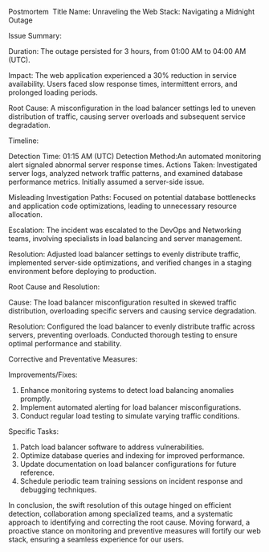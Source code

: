 Postmortem  Title Name: Unraveling the Web Stack: Navigating a Midnight Outage

 


Issue Summary:

Duration:
The outage persisted for 3 hours, from 01:00 AM to 04:00 AM (UTC).

Impact:
The web application experienced a 30% reduction in service availability. Users faced slow response times, intermittent errors, and prolonged loading periods.

Root Cause:
A misconfiguration in the load balancer settings led to uneven distribution of traffic, causing server overloads and subsequent service degradation.

Timeline:

Detection Time: 01:15 AM (UTC)
Detection Method:An automated monitoring alert signaled abnormal server response times.
Actions Taken: Investigated server logs, analyzed network traffic patterns, and examined database performance metrics. Initially assumed a server-side issue.

Misleading Investigation Paths:
Focused on potential database bottlenecks and application code optimizations, leading to unnecessary resource allocation.

Escalation:
The incident was escalated to the DevOps and Networking teams, involving specialists in load balancing and server management.

Resolution:
Adjusted load balancer settings to evenly distribute traffic, implemented server-side optimizations, and verified changes in a staging environment before deploying to production.

Root Cause and Resolution:

Cause:
The load balancer misconfiguration resulted in skewed traffic distribution, overloading specific servers and causing service degradation.

Resolution:
Configured the load balancer to evenly distribute traffic across servers, preventing overloads. Conducted thorough testing to ensure optimal performance and stability.

Corrective and Preventative Measures:

Improvements/Fixes:
1. Enhance monitoring systems to detect load balancing anomalies promptly.
2. Implement automated alerting for load balancer misconfigurations.
3. Conduct regular load testing to simulate varying traffic conditions.

Specific Tasks:
1. Patch load balancer software to address vulnerabilities.
2. Optimize database queries and indexing for improved performance.
3. Update documentation on load balancer configurations for future reference.
4. Schedule periodic team training sessions on incident response and debugging techniques.

In conclusion, the swift resolution of this outage hinged on efficient detection, collaboration among specialized teams, and a systematic approach to identifying and correcting the root cause. Moving forward, a proactive stance on monitoring and preventive measures will fortify our web stack, ensuring a seamless experience for our users.

